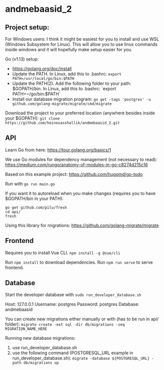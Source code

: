 # andmebaasid_2

## Project setup:

For Windows users:
I think it might be easiest for you to install and use WSL (Windows Subsystem for Linux). This will allow you to use linux commands inside windows and it will hopefully make setup easier for you.

Go (v1.13) setup:
* https://golang.org/doc/install
* Update the PATH. In Linux, add this to .bashrc: `export PATH=/usr/local/go/bin:$PATH`
* Update the PATH(2). Add the following folder to your path: $GOPATH/bin. In Linux, add this to .bashrc: `export PATH=~/go/bin:$PATH`
* Install our database migration program: `go get -tags 'postgres' -u github.com/golang-migrate/migrate/cmd/migrate`

Download the project to your preferred location (anywhere besides inside your $GOPATH): `git clone https://github.com/heinosasshallik/andmebaasid_2.git`

## API

Learn Go from here:
https://tour.golang.org/basics/1

We use Go modules for dependency management (not necessary to read):
https://medium.com/rungo/anatomy-of-modules-in-go-c8274d215c16

Based on this example project:
https://github.com/hugomd/go-todo

Run with `go run main.go`

If you want it to autoreload when you make changes (requires you to have $GOPATH/bin in your PATH):
```
go get github.com/pilu/fresh
cd api/
fresh
```

Using this library for migrations:
https://github.com/golang-migrate/migrate

## Frontend

Requires you to install Vue CLI. `npm install -g @vue/cli`

Run `npm install` to download dependencies.
Run `npm run serve` to serve frontend.

## Database

Start the developer database with `sudo run_developer_database.sh`

Host: 127.0.0.1
Username: postgres
Password: postgres
Database: andmebaasid

You can create new migrations either manually or with (has to be run in api/ folder):
`migrate create -ext sql -dir db/migrations -seq MIGRATION_NAME_HERE`

Running new database migrations:
1) use run_developer_database.sh
2) use the following command (POSTGRESQL_URL example in run_developer_database.sh):
`migrate -database ${POSTGRESQL_URL} -path db/migrations up`

